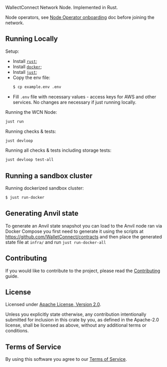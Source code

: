 WallectConnect Network Node. Implemented in Rust.

Node operators, see [Node Operator onboarding](docs/node-operator-onboarding.md) doc before joining the network.

## Running Locally

Setup:

- Install [`rust`](https://www.rust-lang.org/tools/install);
- Install [`docker`](https://docs.docker.com/get-docker/);
- Install [`just`](https://github.com/casey/just#packages);
- Copy the env file:
  ```sh
  $ cp example.env .env
  ```
- Fill `.env` file with necessary values - access keys for AWS and other services. No changes are necessary if just running locally.

Running the WCN Node:

```sh
just run
```

Running checks & tests:

```sh
just devloop
```

Running all checks & tests including storage tests:

```sh
just devloop test-all
```

## Running a sandbox cluster

Running dockerized sandbox cluster:

```sh
$ just run-docker
```

## Generating Anvil state

To generate an Anvil state snapshot you can load to the Anvil node ran via Docker Compose you first need to generate it using the scripts at https://github.com/WalletConnect/contracts and then place the generated state file at `infra/` and run `just run-docker-all`

## Contributing

If you would like to contribute to the project, please read
the [Contributing](./docs/Contributing.md) guide.

## License

Licensed under [Apache License, Version 2.0](./LICENSE).

Unless you explicitly state otherwise, any contribution intentionally submitted
for inclusion in this crate by you, as defined in the Apache-2.0 license, shall
be licensed as above, without any additional terms or conditions.

## Terms of Service

By using this software you agree to our [Terms of Service](./terms-of-service.md).
